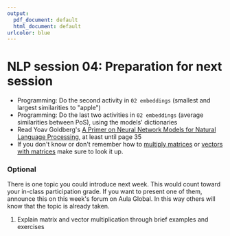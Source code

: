 ```yaml
---
output:
  pdf_document: default
  html_document: default
urlcolor: blue
---
```

# NLP session 04: Preparation for next session

 * Programming: Do the second activity in `02 embeddings` (smallest and largest similarities to "apple")
 * Programming: Do the last two activities in `02 embeddings` (average similarities between PoS), using the models' dictionaries
 * Read Yoav Goldberg's [A Primer on Neural Network Models for Natural Language Processing](https://arxiv.org/abs/1510.00726), at least until page 35
 * If you don't know or don't remember how to [multiply matrices](https://www.khanacademy.org/math/precalculus/x9e81a4f98389efdf:matrices/x9e81a4f98389efdf:multiplying-matrices-by-matrices/a/multiplying-matrices) or [vectors with matrices](https://mbernste.github.io/posts/matrix_vector_mult/) make sure to look it up.

### Optional

There is one topic you could introduce next week. This would count toward your in-class participation grade. If you want to present one of them, announce this on this week's forum on Aula Global. In this way others will know that the topic is already taken. 

  1. Explain matrix and vector multiplication through brief examples and exercises